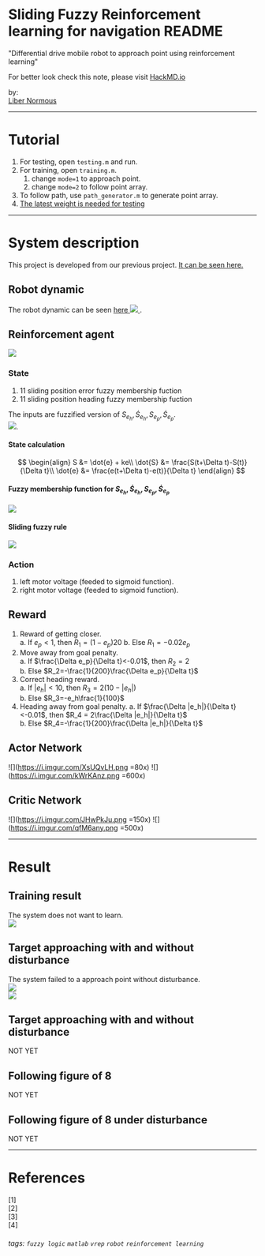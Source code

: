 # Sliding Fuzzy Reinforcement learning for navigation README  

"Differential drive mobile robot to approach point using reinforcement learning"  

For better look check this note, please visit [HackMD.io](https://hackmd.io/@libernormous/sliding_flc_rl_nav)  

by:  
[Liber Normous](https://hackmd.io/@libernormous)   

---

# Tutorial  
1. For testing, open `testing.m` and run.  
2. For training, open `training.m`.
    1. change `mode=1` to approach point.  
    2. change `mode=2` to follow point array.  
4. To follow path, use `path_generator.m` to generate point array.  
5. [The latest weight is needed for testing](https://drive.google.com/drive/folders/1GakMGuAzcj2JQt4Hj8VKD2O0YaDnvsfv?usp=sharing)

---

# System description  

This project is developed from our previous project. [It can be seen here.](https://hackmd.io/@libernormous/fuzzy_rl_nav)   

## Robot dynamic    
The robot dynamic can be seen [here ![](https://i.imgur.com/RmvkGxz.png)
](https://hackmd.io/@libernormous/dynamic_ddmr).  

## Reinforcement agent  
![](https://i.imgur.com/Po7hOB6.png)  

### State  
1. 11 sliding position error fuzzy membership fuction  
2. 11 sliding position heading fuzzy membership fuction  

The inputs are fuzzified version of $S_{e_h}, \dot{S}_{e_h}, S_{e_p}, \dot{S}_{e_p}$.  
![](https://i.imgur.com/DFb9zLK.png).  

#### State calculation  
$$
\begin{align}
S &= \dot{e} + ke\\
\dot{S} &= \frac{S(t+\Delta t)-S(t)}{\Delta t}\\
\dot{e} &= \frac{e(t+\Delta t)-e(t)}{\Delta t}
\end{align}
$$  

#### Fuzzy membership function for $S_{e_h}, \dot{S}_{e_h}, S_{e_p}, \dot{S}_{e_p}$  
![](https://i.imgur.com/cjDU6bf.png)  

#### Sliding fuzzy rule   
![](https://i.imgur.com/a4maFRj.png)   

### Action  
1. left motor voltage (feeded to sigmoid function).  
2. right motor voltage (feeded to sigmoid function).  

## Reward  
1. Reward of getting closer.  
    a. If $e_p<1$, then $R_1 = (1-e_p)20$ 
    b. Else $R_1 = -0.02e_p$
3. Move away from goal penalty.  
    a. If $\frac{\Delta e_p}{\Delta t}<-0.01$, then $R_2 = 2$  
    b. Else $R_2=-\frac{1}{200}\frac{\Delta e_p}{\Delta t}$  
5. Correct heading reward.  
    a. If $|e_h|<10$, then $R_3=2(10-|e_h|)$  
    b. Else $R_3=-e_h\frac{1}{100}$
7. Heading away from goal penalty.
    a. If $\frac{\Delta |e_h|}{\Delta t}<-0.01$, then $R_4 = 2\frac{\Delta |e_h|}{\Delta t}$     
    b. Else $R_4=-\frac{1}{200}\frac{\Delta |e_h|}{\Delta t}$  

## Actor Network  
![](https://i.imgur.com/XsUQvLH.png =80x)
![](https://i.imgur.com/kWrKAnz.png =600x)  

## Critic Network  
![](https://i.imgur.com/JHwPkJu.png =150x)
![](https://i.imgur.com/qfM6any.png =500x)  


---

# Result  

## Training result    
The system does not want to learn.  
![](https://i.imgur.com/Aj9Vyh2.png)  

## Target approaching with and without disturbance  
The system failed to a approach point without disturbance.   
![](https://i.imgur.com/sRh7PCk.png)  
![](https://i.imgur.com/ttuSlGt.png)  


## Target approaching with and without disturbance  
NOT YET  

## Following figure of 8  
NOT YET  

## Following figure of 8 under disturbance  
NOT YET    

---

# References

[1]  
[2]  
[3]  
[4]  

###### tags: `fuzzy logic` `matlab` `vrep` `robot` `reinforcement learning`
